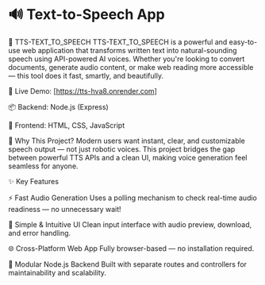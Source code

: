 # 🔊 Text-to-Speech App

🎤 TTS-TEXT_TO_SPEECH
TTS-TEXT_TO_SPEECH is a powerful and easy-to-use web application that transforms written text into natural-sounding speech using API-powered AI voices. Whether you're looking to convert documents, generate audio content, or make web reading more accessible — this tool does it fast, smartly, and beautifully.

🔗 Live Demo: [https://tts-hva8.onrender.com]

📦 Backend: Node.js (Express)

🎨 Frontend: HTML, CSS, JavaScript

🧠 Why This Project?
Modern users want instant, clear, and customizable speech output — not just robotic voices. This project bridges the gap between powerful TTS APIs and a clean UI, making voice generation feel seamless for anyone.

✨ Key Features

⚡ Fast Audio Generation
Uses a polling mechanism to check real-time audio readiness — no unnecessary wait!

🎯 Simple & Intuitive UI
Clean input interface with audio preview, download, and error handling.
 
🌐 Cross-Platform Web App
Fully browser-based — no installation required.

🧩 Modular Node.js Backend
Built with separate routes and controllers for maintainability and scalability.

